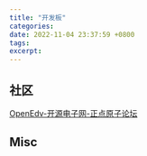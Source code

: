 ```yaml
---
title: "开发板"
categories: 
date: 2022-11-04 23:37:59 +0800
tags: 
excerpt: 
---
```









## 社区

[OpenEdv-开源电子网-正点原子论坛](http://www.openedv.com/forum.php)



## Misc



